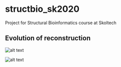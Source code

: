 # structbio_sk2020
Project for Structural Bioinformatics course at Skoltech


## Evolution of reconstruction

![alt text](https://github.com/bakirillov/neurovalidation/blob/master/animation.gif "Wang et al, 2019")


![alt text](https://github.com/bakirillov/neurovalidation/blob/master/animation.gif "My attempt")
